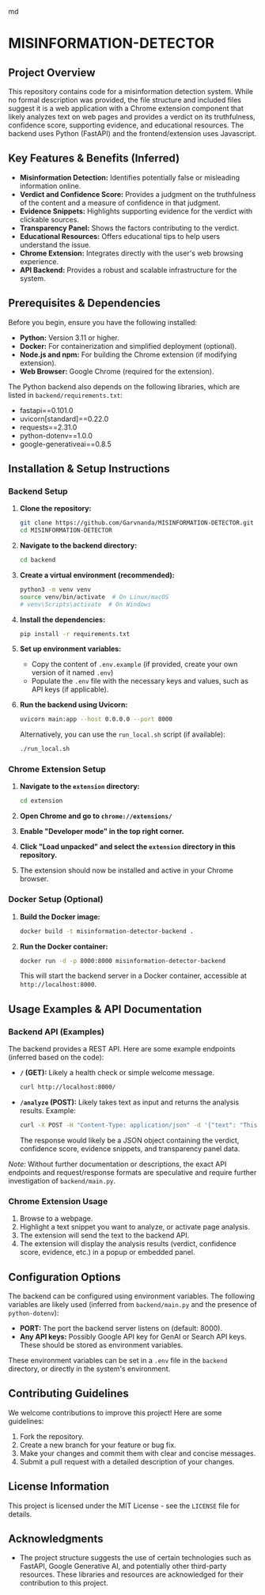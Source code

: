 md
# MISINFORMATION-DETECTOR

## Project Overview

This repository contains code for a misinformation detection system. While no formal description was provided, the file structure and included files suggest it is a web application with a Chrome extension component that likely analyzes text on web pages and provides a verdict on its truthfulness, confidence score, supporting evidence, and educational resources. The backend uses Python (FastAPI) and the frontend/extension uses Javascript.

## Key Features & Benefits (Inferred)

*   **Misinformation Detection:** Identifies potentially false or misleading information online.
*   **Verdict and Confidence Score:** Provides a judgment on the truthfulness of the content and a measure of confidence in that judgment.
*   **Evidence Snippets:** Highlights supporting evidence for the verdict with clickable sources.
*   **Transparency Panel:** Shows the factors contributing to the verdict.
*   **Educational Resources:** Offers educational tips to help users understand the issue.
*   **Chrome Extension:** Integrates directly with the user's web browsing experience.
*   **API Backend:** Provides a robust and scalable infrastructure for the system.

## Prerequisites & Dependencies

Before you begin, ensure you have the following installed:

*   **Python:** Version 3.11 or higher.
*   **Docker:** For containerization and simplified deployment (optional).
*   **Node.js and npm:** For building the Chrome extension (if modifying extension).
*   **Web Browser:** Google Chrome (required for the extension).

The Python backend also depends on the following libraries, which are listed in `backend/requirements.txt`:

*   fastapi==0.101.0
*   uvicorn[standard]==0.22.0
*   requests==2.31.0
*   python-dotenv==1.0.0
*   google-generativeai==0.8.5

## Installation & Setup Instructions

### Backend Setup

1.  **Clone the repository:**

    ```bash
    git clone https://github.com/Garvnanda/MISINFORMATION-DETECTOR.git
    cd MISINFORMATION-DETECTOR
    ```

2.  **Navigate to the backend directory:**

    ```bash
    cd backend
    ```

3.  **Create a virtual environment (recommended):**

    ```bash
    python3 -m venv venv
    source venv/bin/activate  # On Linux/macOS
    # venv\Scripts\activate  # On Windows
    ```

4.  **Install the dependencies:**

    ```bash
    pip install -r requirements.txt
    ```

5. **Set up environment variables:**

   *   Copy the content of `.env.example` (if provided, create your own version of it named `.env`)
   *   Populate the `.env` file with the necessary keys and values, such as API keys (if applicable).

6.  **Run the backend using Uvicorn:**

    ```bash
    uvicorn main:app --host 0.0.0.0 --port 8000
    ```

    Alternatively, you can use the `run_local.sh` script (if available):

    ```bash
    ./run_local.sh
    ```

### Chrome Extension Setup

1.  **Navigate to the `extension` directory:**

    ```bash
    cd extension
    ```

2.  **Open Chrome and go to `chrome://extensions/`**

3.  **Enable "Developer mode" in the top right corner.**

4.  **Click "Load unpacked" and select the `extension` directory in this repository.**

5.  The extension should now be installed and active in your Chrome browser.

### Docker Setup (Optional)

1.  **Build the Docker image:**

    ```bash
    docker build -t misinformation-detector-backend .
    ```

2.  **Run the Docker container:**

    ```bash
    docker run -d -p 8000:8000 misinformation-detector-backend
    ```

    This will start the backend server in a Docker container, accessible at `http://localhost:8000`.

## Usage Examples & API Documentation

### Backend API (Examples)

The backend provides a REST API. Here are some example endpoints (inferred based on the code):

*   **`/` (GET):**  Likely a health check or simple welcome message.

    ```bash
    curl http://localhost:8000/
    ```

*   **`/analyze` (POST):** Likely takes text as input and returns the analysis results. Example:

    ```bash
    curl -X POST -H "Content-Type: application/json" -d '{"text": "This is a test sentence."}' http://localhost:8000/analyze
    ```

    The response would likely be a JSON object containing the verdict, confidence score, evidence snippets, and transparency panel data.

*Note:* Without further documentation or descriptions, the exact API endpoints and request/response formats are speculative and require further investigation of `backend/main.py`.

### Chrome Extension Usage

1.  Browse to a webpage.
2.  Highlight a text snippet you want to analyze, or activate page analysis.
3.  The extension will send the text to the backend API.
4.  The extension will display the analysis results (verdict, confidence score, evidence, etc.) in a popup or embedded panel.

## Configuration Options

The backend can be configured using environment variables. The following variables are likely used (inferred from `backend/main.py` and the presence of `python-dotenv`):

*   **PORT:** The port the backend server listens on (default: 8000).
*   **Any API keys:** Possibly Google API key for GenAI or Search API keys.  These should be stored as environment variables.

These environment variables can be set in a `.env` file in the `backend` directory, or directly in the system's environment.

## Contributing Guidelines

We welcome contributions to improve this project! Here are some guidelines:

1.  Fork the repository.
2.  Create a new branch for your feature or bug fix.
3.  Make your changes and commit them with clear and concise messages.
4.  Submit a pull request with a detailed description of your changes.

## License Information

This project is licensed under the MIT License - see the `LICENSE` file for details.

## Acknowledgments

*   The project structure suggests the use of certain technologies such as FastAPI, Google Generative AI, and potentially other third-party resources. These libraries and resources are acknowledged for their contribution to this project.